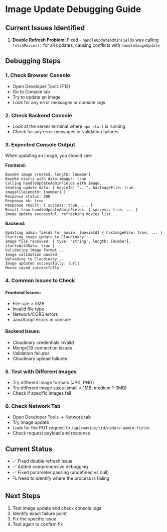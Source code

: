 # Image Update Debugging Guide

## Current Issues Identified

1. **Double Refresh Problem**: Fixed - `handleUpdateAdminFields` was calling `fetchMovies()` for all updates, causing conflicts with `handleImageUpdate`

## Debugging Steps

### 1. Check Browser Console
- Open Developer Tools (F12)
- Go to Console tab
- Try to update an image
- Look for any error messages or console logs

### 2. Check Backend Console
- Look at the server terminal where `npm start` is running
- Check for any error messages or validation failures

### 3. Expected Console Output
When updating an image, you should see:

**Frontend:**
```
Base64 image created, length: [number]
Base64 starts with data:image/: true
Calling handleUpdateAdminFields with image...
Sending update data: { movieId: "...", hasImageFile: true, imageFileLength: [number] }
Response status: 200
Response ok: true
Response result: { success: true, ... }
Result from handleUpdateAdminFields: { success: true, ... }
Image update successful, refreshing movies list...
```

**Backend:**
```
Updating admin fields for movie: [movieId] { hasImageFile: true, ... }
Starting image update to Cloudinary...
Image file received: { type: 'string', length: [number], startsWithData: true }
Validating image format...
Image validation passed
Uploading to Cloudinary...
Image updated successfully: [url]
Movie saved successfully
```

### 4. Common Issues to Check

#### Frontend Issues:
- File size > 5MB
- Invalid file type
- Network/CORS errors
- JavaScript errors in console

#### Backend Issues:
- Cloudinary credentials invalid
- MongoDB connection issues
- Validation failures
- Cloudinary upload failures

### 5. Test with Different Images
- Try different image formats (JPG, PNG)
- Try different image sizes (small < 1MB, medium 1-3MB)
- Check if specific images fail

### 6. Check Network Tab
- Open Developer Tools → Network tab
- Try image update
- Look for the PUT request to `/api/movies/:id/update-admin-fields`
- Check request payload and response

## Current Status
- ✅ Fixed double refresh issue
- ✅ Added comprehensive debugging
- ✅ Fixed parameter passing (undefined vs null)
- 🔍 Need to identify where the process is failing

## Next Steps
1. Test image update and check console logs
2. Identify exact failure point
3. Fix the specific issue
4. Test again to confirm fix
